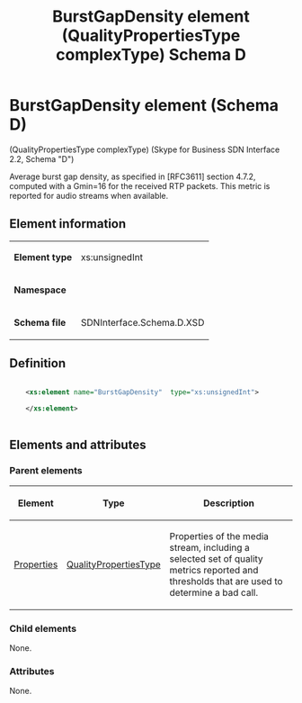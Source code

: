 ﻿---
title: BurstGapDensity element (QualityPropertiesType complexType) Schema D
TOCTitle: BurstGapDensity element
ms:assetid: e64c9334-6643-d90f-8155-88594f6b31bf
ms:mtpsurl: https://msdn.microsoft.com/library/Mt149436(v=office.16)
ms:contentKeyID: 65855383
description: An Average burst gap density, as specified in RFC3611 section 4.7.2, computed with a Gmin=16 for the received RTP packets.
ms.date: 08/24/2015
mtps_version: v=office.16
dev_langs:
- xml
---

# BurstGapDensity element (Schema D)

(QualityPropertiesType complexType) (Skype for Business SDN Interface 2.2, Schema "D")

Average burst gap density, as specified in \[RFC3611\] section 4.7.2, computed with a Gmin=16 for the received RTP packets. This metric is reported for audio streams when available.

## Element information

<table>
<colgroup>
<col />
<col />
</colgroup>
<tbody>
<tr class="odd">
<td><p><strong>Element type</strong></p></td>
<td><p>xs:unsignedInt</p></td>
</tr>
<tr class="even">
<td><p><strong>Namespace</strong></p></td>
<td><p></p></td>
</tr>
<tr class="odd">
<td><p><strong>Schema file</strong></p></td>
<td><p>SDNInterface.Schema.D.XSD</p></td>
</tr>
</tbody>
</table>


## Definition

```xml

    <xs:element name="BurstGapDensity"  type="xs:unsignedInt">
    
    </xs:element>
  
```

## Elements and attributes

### Parent elements

<table>
<colgroup>
<col />
<col />
<col />
</colgroup>
<thead>
<tr class="header">
<th><p>Element</p></th>
<th><p>Type</p></th>
<th><p>Description</p></th>
</tr>
</thead>
<tbody>
<tr class="odd">
<td><p><a href="properties-element-qualitytype-complextype-skype-for-business-sdn-interface-2-2-schema-d.md">Properties</a></p></td>
<td><p><a href="qualitypropertiestype-complextype-skype-for-business-sdn-interface-2-2-schema-d.md">QualityPropertiesType</a></p></td>
<td><p>Properties of the media stream, including a selected set of quality metrics reported and thresholds that are used to determine a bad call.</p></td>
</tr>
</tbody>
</table>


### Child elements

None.

### Attributes

None.

